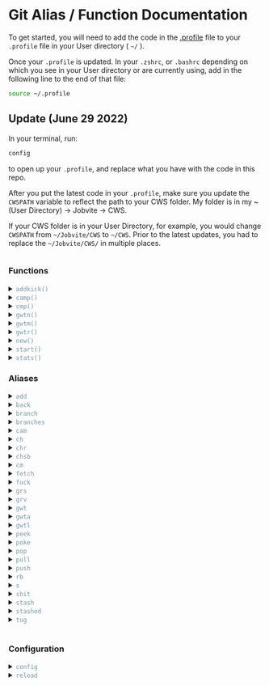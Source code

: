 # Git Alias / Function Documentation

To get started, you will need to add the code in the [.profile](./.profile) file to your `.profile` file in your User directory ( `~/` ).

Once your `.profile` is updated. In your `.zshrc`, or `.bashrc` depending on which you see in your User directory or are currently using, add in the following line to the end of that file:

```sh
source ~/.profile
```

## Update (June 29 2022)

In your terminal, run:

```sh
config
```

to open up your `.profile`, and replace what you have with the code in this repo.


After you put the latest code in your `.profile`, make sure you update the `CWSPATH` variable to reflect the path to your CWS folder. My folder is in my ~ (User Directory) -> Jobvite -> CWS.

If your CWS folder is in your User Directory, for example, you would change `CWSPATH` from `~/Jobvite/CWS` to `~/CWS`. Prior to the latest updates, you had to replace the `~/Jobvite/CWS/` in multiple places.

<h3 style="display:inline-block"><b>Functions</b></h3>

<details id="addkick">
    <summary><code style="color: #7694A6">addkick()</code></summary>

<br>

**Add Kickoff**

Using this function will allow you to get the latest Kickoff code into any project.
You can specify where you would like to put it by adding in the path after `addkick`, or you can go to that location in your terminal and run `addkick`.

Arguments:
| Name | Function | Optional |
| ---- | -------- | :------: |
| branch_name | Name of directory to store kickoff. If empty, uses current directory. | [x] |

Examples:

```sh
git:(<branch_name>) $ addkick

git:(<branch_name>) $ addkick ./myfolder
```
</details>
<details id="camp">
    <summary><code style="color: #7694A6">camp()</code></summary>

<br>

**Commit. Add. Message. Push.**

This function combines the steps of adding, committing and pushing. It also allows for tagging, if you feel so inclined. You can specify which branch you want to push, or `cd` into that branch and use the function without specifying.

<sub><b style="color: #DE897C">Caution: This will add all unstaged files. If you want to add only specific files, do a manual `git add` of the files you want, and then use the [cmp](#cmp) function or [cam](#cam) alias</b></sub>

Arguments:
| Name | Function | Optional |
| ---- | -------- | :------: |
| -t | Flag for adding a tag | [x] |
| tag | Value for tag (i.e., v1.0) | [x] |
| tag_msg | Message for tag | [x] |
| commit_msg | Message for commit. Technically optional, but not recommended to exclude | [  ] |
| branch_name | Name of project. If empty, uses current directory. | [x] |

Examples:

```sh
git:(<branch_name>) $ camp <commit_msg>
git:(<branch_name>) $ camp <commit_msg> <branch_name>
git:(<branch_name>) $ camp -t <tag>
git:(<branch_name>) $ camp -t <tag> <commit_msg>
git:(<branch_name>) $ camp -t <tag> -m <tag_msg>
git:(<branch_name>) $ camp -t <tag> -m <tag_msg> <commit_msg>
```
</details>
<details id="cmp">
    <summary><code style="color: #7694A6">cmp()</code></summary>

<br>

**Commit. Message. Push.**

Use this function to commit and push already staged files. If no files are staged, `git add` the files you want to commit. If you want to commit all files, use the [camp](#camp) function

Arguments:
| Name | Function | Optional |
| ---- | -------- | :------: |
| commit_msg | Message for commit. | [  ] |

Example:

```sh
git:(<branch_name>) $ cmp <commit_msg>
```

</details>
<details id="gwtn">
    <summary><code style="color: #7694A6">gwtn()</code></summary>

<br>

**Git Worktree New**

For adding a new worktree. This function will create the worktree based on the latest, if any, existing GitHub code, installs npm, and does an initial push of the branch if it isn't already set up. Once you run this command, you will be ready to work on this worktree. This will work both existing and non-existing branches.

Arguments:
| Name | Function | Optional |
| ---- | -------- | :------: |
| branch_name | Name of branch/project. | [  ] |

Examples:

```sh
git:(root) $ gwtn <branch_name>
```

</details>
<details id="gwtm">
    <summary><code style="color: #7694A6">gwtm()</code></summary>

<br>

**Git Worktree Make**

For adding a new worktree, but not running `npm i`. This function will create the worktree based on the latest, if any, existing GitHub code, and does an initial push of the branch if it isn't already set up. Once you run this command, you will be ready to work on this worktree. This will work both existing and non-existing branches.

Arguments:
| Name | Function | Optional |
| ---- | -------- | :------: |
| branch_name | Name of project. If empty, uses current directory. | [x] |

Examples:

```sh
git:(root) $ gwtm <branch_name>
```

</details>
<details id="gwtr">
    <summary><code style="color: #7694A6">gwtr()</code></summary>

<br>

**Git Worktree Remove**

For removing a worktree. This function will run by using the current location's branch, or by specifying a branch name. If the branch also needs to be deleted, use the `-d` flag.

Arguments:

| Name | Function | Optional |
| ---- | -------- | :------: |
| -d | Flag to include deleting the branch | [x] |
| branch_name | Name of branch. If empty, uses current branch. | [x] |

Examples:

Remove the worktree of the current branch.

```sh
git:(<branch_name>) $ gwtr
git:(<branch_name>) $ gwtr -d
```

Remove the worktree of a specific branch.

```sh
git:(root) $ gwtr <branch_name>
git:(root) $ gwtr -d <branch_name>
```

</details>
<details id="new">
    <summary><code style="color: #7694A6">new()</code></summary>

<br>

**New Project Structure**

Running this function creates an unobtrusive new `starter_branch` folder structure. It will add the `desktop/`, `mobile/`, `images/`, and `styles/` folders, as well as call [addkick](#addkick), so it will add the latest Kickoff code. If any folders of the same name already exist, they will be untouched and no new folder will be created, leaving all previous work safe, but giving us the opportunity to easily work with the latest code and structure.

Example:

```sh
git:(<branch_name>) $ new
```

</details>
<details id="start">
    <summary><code style="color: #7694A6">start()</code></summary>

<br>

**Start Kickoff**

Running this function will run `gulp` in the styles folder of your current branch. If it can't find a "style" or "styles" folder anywhere in the project, this will not run.

You can specify the location to run gulp by adding it after `start`

Arguments:
| Name | Function | Optional |
| ---- | -------- | :------: |
| folder_name | Name of folder enclosing Kickoff ( most commonly `styles/` ). | [x] |

Examples:

```sh
git:(<branch_name>) $ start

git:(<branch_name>) $ start myfolder/styling
```

</details>
<details id="stats">
    <summary><code style="color: #7694A6">stats()</code></summary>

<br>

**Statistics**

Using this shows you, by default, the last 50 commits made to the repo.

You can specify how many results you want to see by adding `-number` after `stats`

Arguments:
| Name | Function | Optional |
| ---- | -------- | :------: |
| -# | Number of commits to view. Defaults to `-50` | [x] |

Examples:

```sh
git:(<branch_name>) $ stats

git:(<branch_name>) $ stats -10
```

</details>

<h3 style="display:inline-block"><b>Aliases</b></h3>

<details id="add">
    <summary><code style="color: #7694A6">add</code></summary>

<br>

**Git Add**

Equivalent to [`git add`](https://git-scm.com/docs/git-add)

```sh
git:(<branch_name>) $ add .

git:(<branch_name>) $ add file.html

git:(<branch_name>) $ add folder/
```

</details>
<details id="back">
    <summary><code style="color: #7694A6">back</code></summary>

<br>

**Go Back**

This will take you back one commit in time.

```sh
git:(<branch_name>) $ back
```

</details>
<details id="branch">
    <summary><code style="color: #7694A6">branch</code></summary>

<br>

**Git Branch**

Equivalent to [`git branch`](https://git-scm.com/docs/git-branch)

```sh
branch myBranch
```

</details>
<details id="branches">
    <summary><code style="color: #7694A6">branches</code></summary>

<br>

**List Branches**

This will return a list of all branches in the current repo.

```sh
branches
```

</details>
<details id="cam">
    <summary><code style="color: #7694A6">cam</code></summary>

<br>

**Commit. Add. Message.**

Using this will add and commit, with a message, all the untracked files in your branch. If you don't want to commit all files, use the normal `add`, `commit -m` method.

Arguments:
| Name | Function | Optional |
| ---- | -------- | :------: |
| commit_msg | Message for commit. | [  ] |

Example:

```sh
git:(<branch_name>) $ cam <commit_msg>
```

</details>
<details idch">
    <summary><code style="color: #7694A6">ch</code></summary>

<br>

**Git Checkout**

Equivalent to [`git checkout`](https://git-scm.com/docs/git-checkout)

```sh
ch branch-name
```

</details>
<details id="chr">
    <summary><code style="color: #7694A6">chr</code></summary>

<br>

**Git Checkout Root**

Equivalent to `git checkout root`

```sh
chr
```

</details>
<details id="chsb">
    <summary><code style="color: #7694A6">chsb</code></summary>

<br>

**Git Checkout starter_branch**

Equivalent to `git checkout starter_branch`

```sh
chsb
```

</details>
<details idcm">
    <summary><code style="color: #7694A6">cm</code></summary>

<br>

**Git Commit**

Equivalent to [`git commit`](https://git-scm.com/docs/git-commit)

Arguments:
| Name | Function | Optional |
| ---- | -------- | :------: |
| commit_msg | Message for commit. | [  ] |

Example:

```sh
git:(<branch_name>) $ cm -m <commit_msg>
```

</details>
<details id="fetch">
    <summary><code style="color: #7694A6">fetch</code></summary>

<br>

**Git Fetch**

Equivalent to [`git fetch`](https://git-scm.com/docs/git-fetch)

```sh
fetch
```

</details>
<details id="fuck">
    <summary><code style="color: #7694A6">fuck</code></summary>

<br>

**Fuck**

As the name suggests, this is when you've made a terrible oopsie and need to revert back to the `origin/master` branch.

<sub><b style="color: #DE897C">Caution: This is a HARD reset. It will delete all uncommitted work.</b></sub>

```sh
git:(<branch_name>) $ fuck
```

</details>
<details id="grs">
    <summary><code style="color: #7694A6">grs</code></summary>

<br>

**Git Reset**

Equivalent to [`git reset`](https://git-scm.com/docs/git-reset)

```sh
git:(<branch_name>) $ grs origin/<branch_name>
```

</details>
<details id="grv">
    <summary><code style="color: #7694A6">grv</code></summary>

<br>

**Git Remote -v**

Equivalent to [`git remote -v`](https://git-scm.com/docs/git-remote#Documentation/git-remote.txt--v).

Use this alias to view the remotes you have referrenced on your machine.

```sh
grv
```

</details>
<details id="gwt">
    <summary><code style="color: #7694A6">gwt</code></summary>

<br>

**Git Worktree**

Equivalent to [`git worktree`](https://git-scm.com/docs/git-worktree)

```sh
git:(root) $ gwt add mybranch
```

</details>
<details id="gwta">
    <summary><code style="color: #7694A6">gwta</code></summary>

<br>

**Git Worktree Add**

Equivalent to [`git worktree add`](https://git-scm.com/docs/git-worktree#Documentation/git-worktree.txt-addltpathgtltcommit-ishgt)

```sh
git:(root) $ gwta mybranch
```

</details>
<details id="gwtl">
    <summary><code style="color: #7694A6">gwtl</code></summary>

<br>

**Git Worktree List**

Lists all worktrees

```sh
gwtl
```

</details>
<details id="peek">
    <summary><code style="color: #7694A6">peek</code></summary>

<br>

**Peek**

Using this alias allows you to view, by default, the last 20 commits on your current branch.

Very similarly to [stats](#stats), you can specify how many commits you would like to see.

Arguments:
| Name | Function | Optional |
| ---- | -------- | :------: |
| -# | Number of commits to show. Defaults to `-20` | [x] |

Examples:

```sh
git:(<branch_name>) $ peek

git:(<branch_name>) $ peek -5
```

</details>
<details id="poke">
    <summary><code style="color: #7694A6">poke</code></summary>

<br>

**Poke**

Equivalent to `git push origin/branchName`

```sh
git:(<branch_name>) $ poke
```

</details>
<details id="pop">
    <summary><code style="color: #7694A6">pop</code></summary>

<br>

**Stash Pop**

Equivalent to [`stash pop`](https://git-scm.com/docs/git-stash#Documentation/git-stash.txt-pop--index-q--quietltstashgt). This puts your stashed files back.

usage
</details>
<details id="pull">
    <summary><code style="color: #7694A6">pull</code></summary>

<br>

**Git Pull**

Equivalent to [`git pull`](https://git-scm.com/docs/git-pull)

```sh
git:(<branch_name>) $ pull
```

</details>
<details id="push">
    <summary><code style="color: #7694A6">push</code></summary>

<br>

**Git Push**

Equivalent to [`git push`](https://git-scm.com/docs/git-push)

```sh
git:(<branch_name>) $ push
```

</details>
<details id="rb">
    <summary><code style="color: #7694A6">rb</code></summary>

<br>

**Git Rebase**

Equivalent to [`git rebase`](https://git-scm.com/docs/git-rebase)

```sh
git:(<branch_name>) $ rb origin/branchName
```

</details>
<details id="s">
    <summary><code style="color: #7694A6">s</code></summary>

<br>

**Git Status**

Shorthand equivalent to [`git status`](https://git-scm.com/docs/git-status)

```sh
git:(<branch_name>) $ s
```

</details>
<details id="shit">
    <summary><code style="color: #7694A6">shit</code></summary>

<br>

**Shit**

Like the name suggests, you would use this when you make a mistake and need to revert to the latest commit.

```sh
git:(<branch_name>) $ shit
```

</details>
<details id="stash">
    <summary><code style="color: #7694A6">stash</code></summary>

<br>

**Git Stash**

Equivalent to [`git stash`](https://git-scm.com/docs/git-stash)

```sh
git:(<branch_name>) $ stash .
```

```sh
git:(<branch_name>) $ stash myFile.js
```

```sh
git:(<branch_name>) $ stash myFolder/
```

</details>
<details id="stashed">
    <summary><code style="color: #7694A6">stashed</code></summary>

<br>

**Show Stashed**

This shows the current stashed files.

```sh
git:(<branch_name>) $ stashed
```

</details>
<details id="tug">
    <summary><code style="color: #7694A6">tug</code></summary>

<br>

**Tug**

Equivalent to `git pull origin/branchName`

```sh
git:(<branch_name>) $ tug
```

</details>

<br>

<h3 style="display:inline-block"><b>Configuration</b></h3>

<details id="config">
    <summary><code style="color: #7694A6">config</code></summary>

<br>

**Open .profile**

Using this function will open your `.profile` in VS Code, allowing you to make updates to your aliases and functions.

```sh
config
```
</details>

<details id="reload">
    <summary><code style="color: #7694A6">reload</code></summary>

<br>

**Reload .profile**

Using this function will allow you to reload and use any changes made to your `.profile` without needed to close your terminal.
```sh
reload
```
</details>